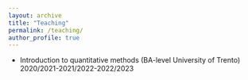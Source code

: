 ```yaml
---
layout: archive
title: "Teaching"
permalink: /teaching/
author_profile: true
---
```


- Introduction to quantitative methods (BA-level University of Trento) 2020/2021-2021/2022-2022/2023
